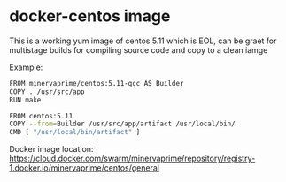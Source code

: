 # docker-centos image

This is a working yum image of centos 5.11 which is EOL, can be graet for multistage builds for compiling source code and copy to a clean iamge

Example:

```bash
FROM minervaprime/centos:5.11-gcc AS Builder
COPY . /usr/src/app
RUN make

FROM centos:5.11
COPY --from=Builder /usr/src/app/artifact /usr/local/bin/
CMD [ "/usr/local/bin/artifact" ]
```

Docker image location: <https://cloud.docker.com/swarm/minervaprime/repository/registry-1.docker.io/minervaprime/centos/general>